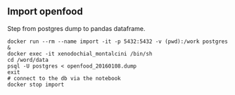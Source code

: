 ## Import openfood

Step from postgres dump to pandas dataframe.

```shell
docker run --rm --name import -it -p 5432:5432 -v (pwd):/work postgres &
docker exec -it xenodochial_montalcini /bin/sh
cd /word/data
psql -U postgres < openfood_20160108.dump
exit
# connect to the db via the notebook 
docker stop import
```
